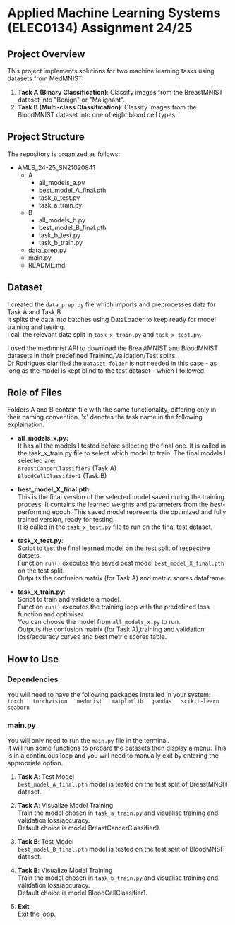 # Applied Machine Learning Systems (ELEC0134) Assignment 24/25

## Project Overview
This project implements solutions for two machine learning tasks using datasets from MedMNIST:
1. **Task A (Binary Classification)**: Classify images from the BreastMNIST dataset into "Benign" or "Malignant".
2. **Task B (Multi-class Classification)**: Classify images from the BloodMNIST dataset into one of eight blood cell types.

## Project Structure
The repository is organized as follows:
- AMLS_24-25_SN21020841
  - A
    - all_models_a.py
    - best_model_A_final.pth
    - task_a_test.py
    - task_a_train.py
  - B
    - all_models_b.py
    - best_model_B_final.pth
    - task_b_test.py
    - task_b_train.py
  - data_prep.py
  - main.py
  - README.md

## Dataset
I created the `data_prep.py` file which imports and preprocesses data for Task A and Task B.  
It splits the data into batches using DataLoader to keep ready for model training and testing.  
I call the relevant data split in `task_x_train.py` and `task_x_test.py`. 

I used the medmnist API to download the BreastMNIST and BloodMNIST datasets in their predefined Training/Validation/Test splits.  
Dr Rodrigues clarified the `Dataset folder` is not needed in this case - as long as the model is kept blind to the test dataset - which I followed. 
  


## Role of Files
Folders A and B contain file with the same functionality, differing only in their naming convention. 'x' denotes the task name in the following explaination.

 - **all_models_x.py:**  
 It has all the models I tested before selecting the final one.
 It is called in the task_x_train.py file to select which model to train. The final models I selected are:  
  `BreastCancerClassifier9` (Task A)  
  `BloodCellClassifier1` (Task B) 

 - **best_model_X_final.pth:**  
 This is the final version of the selected model saved during the training process. It contains the learned weights and parameters from the best-performing epoch. This saved model represents the optimized and fully trained version, ready for testing.  
 It is called in the `task_x_test.py` file to run on the final test dataset.

- **task_x_test.py**:  
Script to test the final learned model on the test split of respective datsets.  
Function `run()` executes the saved best model `best_model_X_final.pth` on the test split.  
Outputs the confusion matrix (for Task A) and metric scores dataframe.

- **task_x_train.py**:  
Script to train and validate a model.  
Function `run()` executes the training loop with the predefined loss function and optimiser.  
You can choose the model from `all_models_x.py` to run.  
Outputs the confusion matrix (for Task A),training and validation loss/accuracy curves and best metric scores table. 

## How to Use
### Dependencies
You will need to have the following packages installed in your system:  
`torch  
torchvision  
medmnist  
matplotlib  
pandas  
scikit-learn  
seaborn`
### main.py
You will only need to run the `main.py` file in the terminal.  
It will run some functions to prepare the datasets then display a menu. This is in a continuous loop and you will need to manually exit by entering the appropriate option.


1. **Task A**: Test Model  
   `best_model_A_final.pth` model is tested on the test split of BreastMNSIT dataset.

2. **Task A**: Visualize Model Training  
   Train the model chosen in `task_a_train.py` and visualise training and validation loss/accuracy.  
   Default choice is model BreastCancerClassifier9.  

3. **Task B**: Test Model  
   `best_model_B_final.pth` model is tested on the test split of BloodMNSIT dataset.

4. **Task B**: Visualize Model Training  
   Train the model chosen in `task_b_train.py` and visualise training and validation loss/accuracy.  
   Default choice is model BloodCellClassifier1.  

5. **Exit**:  
   Exit the loop.
